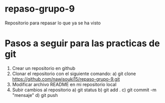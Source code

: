 # repaso-grupo-9
Repositorio para repasar lo que ya se ha visto

# Pasos a seguir para las practicas de git
1) Crear un repositorio en github
2) Clonar el repositorio con el siguiente comando:
   a) git clone https://github.com/nawisouki15/repaso-grupo-9.git
3) Modificar archivo README en mi repositorio local
4) Subir cambios al repositorio
   a) git status
   b) git add .
   c) git commit -m "mensaje"
   d) git push